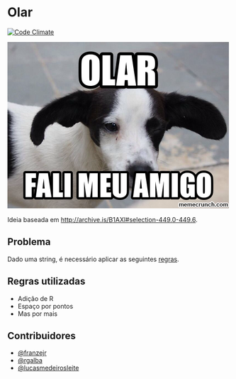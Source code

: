 # Olar

[![Code Climate](https://codeclimate.com/github/franzejr/olar/badges/gpa.svg)](https://codeclimate.com/github/franzejr/olar)

![Fali meu amigo](olar_fali_meu_amigo.png)

Ideia baseada em http://archive.is/B1AXl#selection-449.0-449.6.

## Problema
Dado uma string, é necessário aplicar as seguintes [regras](http://archive.is/B1AXl#selection-449.0-449.6.).

## Regras utilizadas

- Adição de R
- Espaço por pontos
- Mas por mais

## Contribuidores
- [@franzejr](https://github.com/franzejr)
- [@rgalba](https://github.com/rgalba)
- [@lucasmedeirosleite](https://github.com/lucasmedeirosleite)



